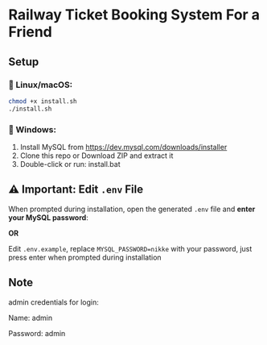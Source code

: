 # Railway Ticket Booking System For a Friend

## Setup

### 🔧 Linux/macOS:
```bash
chmod +x install.sh
./install.sh
```

### 🔧 Windows:
1. Install MySQL from https://dev.mysql.com/downloads/installer
2. Clone this repo or Download ZIP and extract it
3. Double-click or run: install.bat

## ⚠️ Important: Edit `.env` File

When prompted during installation, open the generated `.env` file and **enter your MySQL password**:

**OR**

Edit `.env.example`, replace `MYSQL_PASSWORD=nikke` with your password, just press enter when prompted during installation

## Note

admin credentials for login:

Name: admin

Password: admin